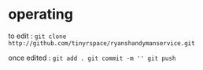 # operating

to edit :
  `git clone http://github.com/tinyrspace/ryanshandymanservice.git`
  
once edited :
  `git add .
  git commit -m ''
  git push`
